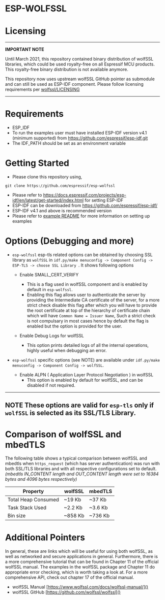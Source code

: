ESP-WOLFSSL
===========

# Licensing


---
**IMPORTANT NOTE**

Until March 2021, this repository contained binary distribution of wolfSSL libraries, which could be used royalty-free on all Espressif MCU products. This royalty-free binary distribution is not available anymore.

This repository now uses upstream wolfSSL GitHub pointer as submodule and can still be used as ESP-IDF component. Please follow licensing requirements per [wolfssl/LICENSING](https://github.com/wolfSSL/wolfssl/blob/master/LICENSING)

---

# Requirements
- ESP_IDF
 - To run the examples user must have installed ESP-IDF version v4.1 (minimum supported) from https://github.com/espressif/esp-idf.git
 - The IDF_PATH should be set as an environment variable

# Getting Started

- Please clone this repository using,
 ```
 git clone https://github.com/espressif/esp-wolfssl
 ```
- Please refer to https://docs.espressif.com/projects/esp-idf/en/latest/get-started/index.html for setting ESP-IDF
 - ESP-IDF can be downloaded from https://github.com/espressif/esp-idf/
 - ESP-IDF v4.1 and above is recommended version
- Please refer to [example README](examples/README.md) for more information on setting up examples

# Options (Debugging and more)
- `esp-wolfssl` esp-tls related options can be obtained by choosing SSL library as `wolfSSL` in `idf.py/make menuconfig -> Component Config -> ESP-TLS -> choose SSL Library `.
It shows following options

    - Enable SMALL_CERT_VERIFY
        - This is a flag used in wolfSSL component and is enabled by default in `esp-wolfssl`.
        - Enabling this flag allows user to authenticate the server by providing the Intermediate CA certificate of the server, for a more strict check disable this flag after which you will have to provide the root certificate at top of the hierarchy of certificate chain which will have `Common Name = Issuer Name`, Such a strict check is not compulsary in most cases hence by default the flag is enabled but the option is provided for the user.

    - Enable Debug Logs for wolfSSL
        - This option prints detailed logs of all the internal operations, highly useful when debugging an error.

- `esp-wolfssl` specific options (see NOTE) are available under `idf.py/make menuconfig -> Component Config -> wolfSSL`.

    - Enable ALPN ( Application Layer Protocol Negotiation ) in wolfSSL
        - This option is enabled by default for wolfSSL, and can be disabled if not required.
---
**NOTE**
 These options are valid for `esp-tls` only if `wolfSSL` is selected as its SSL/TLS Library.
---
# Comparison of wolfSSL and mbedTLS

The following table shows a typical comparison between wolfSSL and mbedtls when `https_request` (which has server authentication) was run with both
SSL/TLS libraries and with all respective configurations set to default.
_(mbedtls IN_CONTENT length and OUT_CONTENT length were set to 16384 bytes and 4096 bytes respectively)_

| Property | wolfSSL | mbedTLS |
|--------------------|----------|----------|
| Total Heap Consumed| ~19 Kb | ~37 Kb |
| Task Stack Used | ~2.2 Kb | ~3.6 Kb |
| Bin size | ~858 Kb | ~736 Kb |

# Additional Pointers

In general, these are links which will be useful for using both wolfSSL, as well as networked and secure applications in general. Furthermore, there is a more comprehensive tutorial that can be found in Chapter 11 of the official wolfSSL manual. The examples in the wolfSSL package and Chapter 11 do appropriate error checking, which is worth taking a look at. For a more comprehensive API, check out chapter 17 of the official manual.

- wolfSSL Manual [https://www.wolfssl.com/docs/wolfssl-manual/]()
- wolfSSL GitHub
 [https://github.com/wolfssl/wolfssl]()

